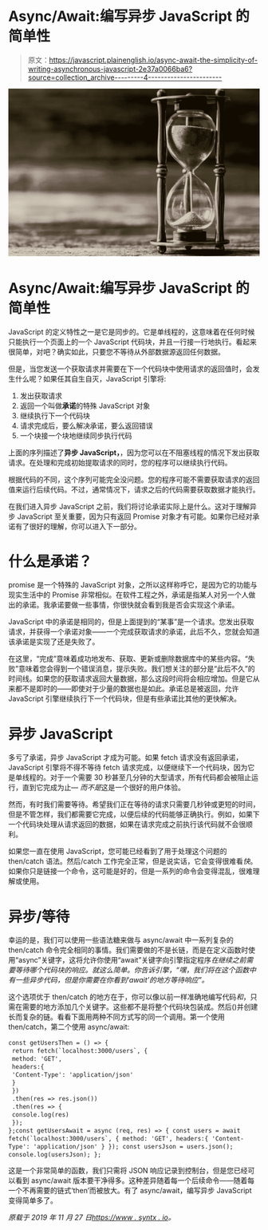 # Async/Await:编写异步 JavaScript 的简单性

> 原文：<https://javascript.plainenglish.io/async-await-the-simplicity-of-writing-asynchronous-javascript-2e37a0066ba6?source=collection_archive---------4----------------------->

![](img/b2dbed70caa66c8a4262c75d0965e5ff.png)

# Async/Await:编写异步 JavaScript 的简单性

JavaScript 的定义特性之一是它是同步的。它是单线程的，这意味着在任何时候只能执行一个页面上的一个 JavaScript 代码块，并且一行接一行地执行。看起来很简单，对吧？确实如此，只要您不等待从外部数据源返回任何数据。

但是，当您发送一个获取请求并需要在下一个代码块中使用请求的返回值时，会发生什么呢？如果任其自生自灭，JavaScript 引擎将:

1.  发出获取请求
2.  返回一个叫做**承诺**的特殊 JavaScript 对象
3.  继续执行下一个代码块
4.  请求完成后，要么解决承诺，要么返回错误
5.  一个块接一个块地继续同步执行代码

上面的序列描述了**异步 JavaScript，**，因为您可以在不阻塞线程的情况下发出获取请求。在处理和完成初始提取请求的同时，您的程序可以继续执行代码。

根据代码的不同，这个序列可能完全没问题。您的程序可能不需要获取请求的返回值来运行后续代码。不过，通常情况下，请求之后的代码需要获取数据才能执行。

在我们进入异步 JavaScript 之前，我们将讨论承诺实际上是什么。这对于理解异步 JavaScript 至关重要，因为只有返回 Promise 对象才有可能。如果你已经对承诺有了很好的理解，你可以进入下一部分。

# 什么是承诺？

promise 是一个特殊的 JavaScript 对象，之所以这样称呼它，是因为它的功能与现实生活中的 Promise 非常相似。在软件工程之外，承诺是指某人对另一个人做出的承诺。我承诺要做一些事情，你很快就会看到我是否会实现这个承诺。

JavaScript 中的承诺是相同的，但是上面提到的“某事”是一个请求。您发出获取请求，并获得一个承诺对象——一个完成获取请求的承诺，此后不久，您就会知道该承诺是实现了还是失败了。

在这里，“完成”意味着成功地发布、获取、更新或删除数据库中的某些内容。“失败”意味着您会得到一个错误消息，提示失败。我们想关注的部分是“此后不久”的时间线。如果您的获取请求返回大量数据，那么这段时间将会相应增加。但是它从来都不是即时的——即使对于少量的数据也是如此。承诺总是被返回，允许 JavaScript 引擎继续执行下一个代码块，但是有些承诺比其他的更快解决。

# 异步 JavaScript

多亏了承诺，异步 JavaScript 才成为可能。如果 fetch 请求没有返回承诺，JavaScript 引擎将不得不等待 fetch 请求完成，以便继续下一个代码块，因为它是单线程的。对于一个需要 30 秒甚至几分钟的大型请求，所有代码都会被阻止运行，直到它完成为止— *而不是*这是一个很好的用户体验。

然而，有时我们需要等待。希望我们正在等待的请求只需要几秒钟或更短的时间，但是不管怎样，我们都需要它完成，以便后续的代码能够正确执行。例如，如果下一个代码块处理从请求返回的数据，如果在请求完成之前执行该代码就不会很顺利。

如果您一直在使用 JavaScript，您可能已经看到了用于处理这个问题的 then/catch 语法。然后/catch 工作完全正常，但是说实话，它会变得很难看*快*。如果你只是链接一个命令，这可能是好的，但是一系列的命令会变得混乱，很难理解或使用。

# 异步/等待

幸运的是，我们可以使用一些语法糖来做与 async/await 中一系列复杂的 then/catch 命令完全相同的事情。我们需要做的不是长链，而是在定义函数时使用“async”关键字，这将允许你使用“await”关键字向引擎指定程序*在继续之前需要等待哪个代码块的响应。就这么简单。你告诉引擎，“嘿，我们将在这个函数中有一些异步代码，但是你需要在你看到‘await’的地方等待响应”。*

这个选项优于 then/catch 的地方在于，你可以像以前一样准确地编写代码*和*，只需在需要的地方添加几个关键字。这些都不是将整个代码块包装成。然后()并创建长而复杂的链。看看下面用两种不同方式写的同一个调用。第一个使用 then/catch，第二个使用 async/await:

```
const getUsersThen = () => {
 return fetch(`localhost:3000/users`, {
 method: 'GET',
 headers:{
 'Content-Type': 'application/json'
 }
 })
 .then(res => res.json())
 .then(res => {
 console.log(res)
 });
};const getUsersAwait = async (req, res) => { const users = await fetch(`localhost:3000/users`, { method: 'GET', headers:{ 'Content-Type': 'application/json' } }); const usersJson = users.json(); console.log(usersJson); };
```

这是一个非常简单的函数，我们只需将 JSON 响应记录到控制台，但是您已经可以看到 async/await 版本要干净得多。这种差异随着每一个后续命令——随着每一个不再需要的链式‘then’而被放大。有了 async/await，编写异步 JavaScript 变得简单多了。

*原载于 2019 年 11 月 27 日*[*https://www . syntx . io*](https://www.syntx.io/javascript/async-await-the-simplicity-of-writing-asynchronous-javascript/)*。*